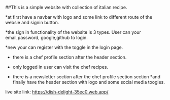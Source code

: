 ##This is a simple website with collection of italian recipe.

*at first have a navbar with logo and some link to different route of the websie and signin button.

*the sign in functionality of the website is 3 types. User can your email,password, google,github to login.

*new your can register with the toggle in the login page.

* there is a chef profile section after the header section.

* only logged in user can visit the chef recipes.

* there is a newsletter section after the chef profile section section
*and finally have the header section with logo and some social media toogles.


live site link: https://dish-delight-35ec0.web.app/